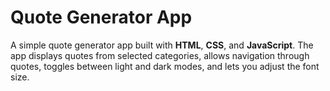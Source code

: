 # Quote Generator App

A simple quote generator app built with **HTML**, **CSS**, and **JavaScript**. 
The app displays quotes from selected categories, allows navigation through quotes, toggles between light and dark modes, and lets you adjust the font size.
